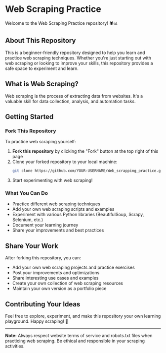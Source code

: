# Web Scraping Practice

Welcome to the Web Scraping Practice repository! 🕷️📊

## About This Repository

This is a beginner-friendly repository designed to help you learn and practice web scraping techniques. Whether you're just starting out with web scraping or looking to improve your skills, this repository provides a safe space to experiment and learn.

## What is Web Scraping?

Web scraping is the process of extracting data from websites. It's a valuable skill for data collection, analysis, and automation tasks.

## Getting Started

### Fork This Repository

To practice web scraping yourself:

1. **Fork this repository** by clicking the "Fork" button at the top right of this page
2. Clone your forked repository to your local machine:
   ```bash
   git clone https://github.com/YOUR-USERNAME/Web_scrapping_practice.git
   ```
3. Start experimenting with web scraping!

### What You Can Do

- Practice different web scraping techniques
- Add your own web scraping scripts and examples
- Experiment with various Python libraries (BeautifulSoup, Scrapy, Selenium, etc.)
- Document your learning journey
- Share your improvements and best practices

## Share Your Work

After forking this repository, you can:

- Add your own web scraping projects and practice exercises
- Post your improvements and optimizations
- Share interesting use cases and examples
- Create your own collection of web scraping resources
- Maintain your own version as a portfolio piece

## Contributing Your Ideas

Feel free to explore, experiment, and make this repository your own learning playground. Happy scraping! 🚀

---

**Note:** Always respect website terms of service and robots.txt files when practicing web scraping. Be ethical and responsible in your scraping activities.

